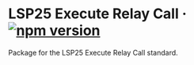 # LSP25 Execute Relay Call &middot; [![npm version](https://img.shields.io/npm/v/@lukso/lsp25-contracts.svg?style=flat)](https://www.npmjs.com/package/@lukso/lsp25-contracts)

Package for the LSP25 Execute Relay Call standard.
